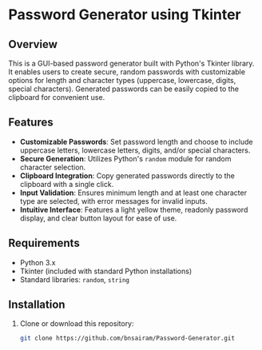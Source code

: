 # Password Generator using Tkinter

## Overview
This is a GUI-based password generator built with Python's Tkinter library. It enables users to create secure, random passwords with customizable options for length and character types (uppercase, lowercase, digits, special characters). Generated passwords can be easily copied to the clipboard for convenient use.

## Features
- **Customizable Passwords**: Set password length and choose to include uppercase letters, lowercase letters, digits, and/or special characters.
- **Secure Generation**: Utilizes Python's `random` module for random character selection.
- **Clipboard Integration**: Copy generated passwords directly to the clipboard with a single click.
- **Input Validation**: Ensures minimum length and at least one character type are selected, with error messages for invalid inputs.
- **Intuitive Interface**: Features a light yellow theme, readonly password display, and clear button layout for ease of use.

## Requirements
- Python 3.x
- Tkinter (included with standard Python installations)
- Standard libraries: `random`, `string`

## Installation
1. Clone or download this repository:
   ```bash
   git clone https://github.com/bnsairam/Password-Generator.git
